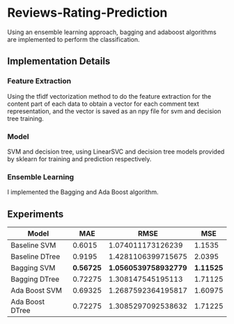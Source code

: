 # Reviews-Rating-Prediction

Using an ensemble learning approach, bagging and adaboost algorithms are implemented to perform the classification.

## Implementation Details

### Feature Extraction

Using the tfidf vectorization method to do the feature extraction for the content part of each data to obtain a vector for each comment text representation, and the vector is saved as an npy file for svm and decision tree training.

### Model

SVM and decision tree, using LinearSVC and decision tree models provided by sklearn for training and prediction respectively.

### Ensemble Learning

I implemented the Bagging and Ada Boost algorithm.

## Experiments

| Model  |MAE|RMSE|MSE|
|---|---|---|---|
|Baseline SVM|0.6015|1.074011173126239|1.1535|
|Baseline DTree|0.9195|1.4281106399715675|2.0395|
|Bagging SVM|**0.56725**|**1.0560539758932779**|**1.11525**|
|Bagging DTree|0.72275|1.308147545195113|1.71125|
|Ada Boost SVM|0.69325|1.2687592364195817|1.60975|
|Ada Boost DTree|0.72275|1.3085297092538632|1.71225|

